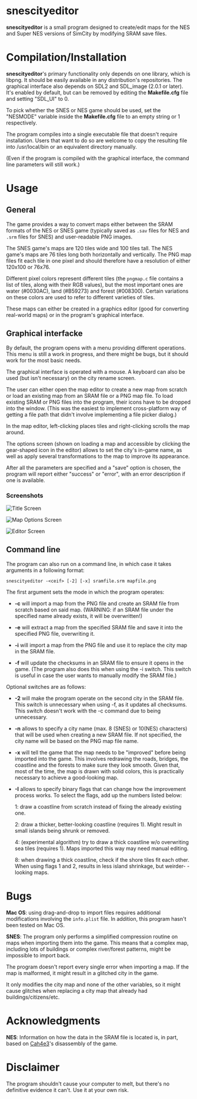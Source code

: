 # snescityeditor

**snescityeditor** is a small program designed to create/edit maps for the NES
and Super NES versions of SimCity by modifying SRAM save files.

# Compilation/Installation

**snescityeditor**'s primary functionality only depends on one library, which is
libpng. It should be easily available in any distribution's repositories. The
graphical interface also depends on SDL2 and SDL\_image (2.0.1 or later). It's
enabled by default, but can be removed by editing the **Makefile.cfg** file and
setting "SDL\_UI" to 0.

To pick whether the SNES or NES game should be used, set the "NESMODE" variable
inside the **Makefile.cfg** file to an empty string or 1 respectively.

The program compiles into a single executable file that doesn't require
installation. Users that want to do so are welcome to copy the resulting file
into /usr/local/bin or an equivalent directory manually.

(Even if the program is compiled with the graphical interface, the command line
parameters will still work.)

# Usage

## General

The game provides a way to convert maps either between the SRAM formats of the
NES or SNES game (typically saved as `.sav` files for NES and `.srm` files for
SNES) and user-readable PNG images.

The SNES game's maps are 120 tiles wide and 100 tiles tall. The NES game's maps
are 76 tiles long both horizontally and vertically. The PNG map files fit each
tile in one pixel and should therefore have a resolution of either 120x100 or
76x76.

Different pixel colors represent different tiles (the `pngmap.c` file contains a
list of tiles, along with their RGB values), but the most important ones are
water (#0030AC), land (#B59273) and forest (#008300). Certain variations on
these colors are used to refer to different varieties of tiles.

These maps can either be created in a graphics editor (good for converting
real-world maps) or in the program's graphical interface.

## Graphical interfacke

By default, the program opens with a menu providing different operations. This
menu is still a work in progress, and there might be bugs, but it should work
for the most basic needs.

The graphical interface is operated with a mouse. A keyboard can also be used
(but isn't necessary) on the city rename screen.

The user can either open the map editor to create a new map from scratch or load
an existing map from an SRAM file or a PNG map file. To load existing SRAM or
PNG files into the program, their icons have to be dropped into the window.
(This was the easiest to implement cross-platform way of getting a file path
that didn't involve implementing a file picker dialog.)

In the map editor, left-clicking places tiles and right-clicking scrolls the map
around.

The options screen (shown on loading a map and accessible by clicking the
gear-shaped icon in the editor) allows to set the city's in-game name, as well
as apply several transformations to the map to improve its appearance.

After all the parameters are specified and a "save" option is chosen, the
program will report either "success" or "error", with an error description if
one is available.

### Screenshots

![Title Screen](https://i.imgur.com/cI4JMfP.png)

![Map Options Screen](https://i.imgur.com/bQQkXNB.png)

![Editor Screen](https://i.imgur.com/n4wvZpG.png)

## Command line

The program can also run on a command line, in which case it takes arguments in
a following format:

    snescityeditor -<ceif> [-2] [-x] sramfile.srm mapfile.png

The first argument sets the mode in which the program operates:

* **-c** will import a map from the PNG file and create an SRAM file from
  scratch based on said map. (WARNING: if an SRAM file under the specified name
  already exists, it will be overwritten!)

* **-e** will extract a map from the specified SRAM file and save it into the
  specified PNG file, overwriting it.

* **-i** will import a map from the PNG file and use it to replace the city map
  in the SRAM file.

* **-f** will update the checksums in an SRAM file to ensure it opens in the
  game. (The program also does this when using the -i switch. This switch is
  useful in case the user wants to manually modify the SRAM file.)

Optional switches are as follows:

* **-2** will make the program operate on the second city in the SRAM file. This
  switch is unnecessary when using -f, as it updates all checksums. This switch
  doesn't work with the -c command due to being unnecessary.

* **-n** allows to specify a city name (max. 8 (SNES) or 10(NES) characters)
  that will be used when creating a new SRAM file. If not specified, the city
  name will be based on the PNG map file name.

* **-x** will tell the game that the map needs to be "improved" before being
  imported into the game. This involves redrawing the roads, bridges, the
  coastline and the forests to make sure they look smooth. Given that, most of
  the time, the map is drawn with solid colors, this is practically necessary to
  achieve a good-looking map.

* **-I** allows to specify binary flags that can change how the improvement
  process works. To select the flags, add up the numbers listed below:

  1: draw a coastline from scratch instead of fixing the already existing one.

  2: draw a thicker, better-looking coastline (requires 1). Might result in
  small islands being shrunk or removed.
  
  4: (experimental algorithm) try to draw a thick coastline w/o overwriting sea
  tiles (requires 1). Maps imported this way may need manual editing.

  8: when drawing a thick coastline, check if the shore tiles fit each other.
  When using flags 1 and 2, results in less island shrinkage, but weirder-
  -looking maps.

# Bugs

**Mac OS**: using drag-and-drop to import files requires additional
modifications involving the `info.plist` file. In addition, this program hasn't
been tested on Mac OS.

**SNES**: The program only performs a simplified compression routine on maps
when importing them into the game. This means that a complex map, including lots
of buildings or complex river/forest patterns, might be impossible to import
back.

The program doesn't report every single error when importing a map. If the map
is malformed, it might result in a glitched city in the game.

It only modifies the city map and none of the other variables, so it might cause
glitches when replacing a city map that already had buildings/citizens/etc. 

# Acknowledgments

**NES**: Information on how the data in the SRAM file is located is, in part,
based on [Cah4e3](http://cah4e3.shedevr.org.ru/)'s disassembly of the game.

# Disclaimer

The program shouldn't cause your computer to melt, but there's no definitive
evidence it can't. Use it at your own risk.
